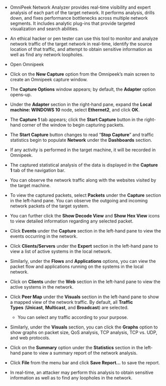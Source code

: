 - OmniPeek Network Analyzer provides real-time visibility and expert analysis of each part of the target network. It performs analysis, drills down, and fixes performance bottlenecks across multiple network segments. It includes analytic plug-ins that provide targeted visualization and search abilities.

- An ethical hacker or pen tester can use this tool to monitor and analyze network traffic of the target network in real-time, identify the source location of that traffic, and attempt to obtain sensitive information as well as find any network loopholes.

- Open Omnipeek
- Click on the **New Capture** option from the Omnipeek’s main screen to create an Omnipeek capture window.
- The **Capture Options** window appears; by default, the **Adapter** option opens-up.
- Under the **Adapter** section in the right-hand pane, expand the **Local machine: WINDOWS 10** node, select **Ethernet2**, and click **OK**.
- The **Capture 1** tab appears; click the **Start Capture** button in the right-hand corner of the window to begin capturing packets.
- The **Start Capture** button changes to read “**Stop Capture**” and traffic statistics begin to populate **Network** under the **Dashboards** section.
- If any activity is performed in the target machine, it will be recorded in Omnipeek.
- The captured statistical analysis of the data is displayed in the **Capture 1** tab of the navigation bar.
- You can observe the network traffic along with the websites visited by the target machine.
- To view the captured packets, select **Packets** under the **Capture** section in the left-hand pane. You can observe the outgoing and incoming network packets of the target system.
- You can further click the **Show Decode View** and **Show Hex View** icons to view detailed information regarding any selected packet.
- Click **Events** under the **Capture** section in the left-hand pane to view the events occurring in the network.
- Click **Clients/Servers** under the **Expert** section in the left-hand pane to view a list of active systems in the local network.
- Similarly, under the **Flows** and **Applications** options, you can view the packet flow and applications running on the systems in the local network.
- Click on **Clients** under the **Web** section in the left-hand pane to view the active systems in the network.
- Click **Peer Map** under the **Visuals** section in the left-hand pane to show a mapped view of the network traffic. By default, all **Traffic Types** (**Unicast**, **Multicast**, and **Broadcast**) are selected.
	- You can select any traffic according to your purpose.
- Similarly, under the **Visuals** section, you can click the **Graphs** option to show graphs on packet size, QoS analysis, TCP analysis, TCP vs. UDP, and web protocols.
- Click on the **Summary** option under the **Statistics** section in the left-hand pane to view a summary report of the network analysis.
- Click **File** from the menu bar and click **Save Report…** to save the report.


- In real-time, an attacker may perform this analysis to obtain sensitive information as well as to find any loopholes in the network.
